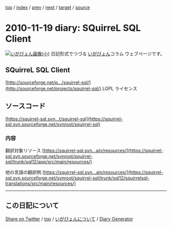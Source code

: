 [top](https://igapyon.github.io/diary/) 
 / [index](https://igapyon.github.io/diary/2010/index.html) 
 / [prev](https://igapyon.github.io/diary/2010/ig101101.html) 
 / [next](https://igapyon.github.io/diary/2010/ig101120.html) 
 / [target](https://igapyon.github.io/diary/2010/ig101119.html) 
 / [source](https://github.com/igapyon/diary/blob/gh-pages/2010/ig101119.html.src.md) 

2010-11-19 diary:  SQuirreL SQL Client
=====================================================================================================
[![いがぴょん画像(小)](https://igapyon.github.io/diary/images/iga200306s.jpg "いがぴょん")](https://igapyon.github.io/diary/memo/memoigapyon.html) 日記形式でつづる [いがぴょん](https://igapyon.github.io/diary/memo/memoigapyon.html)コラム ウェブページです。

##  SQuirreL SQL Client

[http://sourceforge.net/p.../squirrel-sql/](http://sourceforge.net/projects/squirrel-sql/)
LGPL ライセンス


##  ソースコード

[https://squirrel-sql.svn...t/squirrel-sql](https://squirrel-sql.svn.sourceforge.net/svnroot/squirrel-sql)


###  内容

翻訳対象リソース
[https://squirrel-sql.svn...ain/resources/](https://squirrel-sql.svn.sourceforge.net/svnroot/squirrel-sql/trunk/sql12/app/src/main/resources/)

他の言語の翻訳例
[https://squirrel-sql.svn...ain/resources/](https://squirrel-sql.svn.sourceforge.net/svnroot/squirrel-sql/trunk/sql12/squirrelsql-translations/src/main/resources/)



----------------------------------------------------------------------------------------------------

## この日記について

[Share on Twitter](https://twitter.com/intent/tweet?hashtags=igapyon%2Cdiary%2C%E3%81%84%E3%81%8C%E3%81%B4%E3%82%87%E3%82%93&text=+SQuirreL+SQL+Client&url=https%3A%2F%2Figapyon.github.io%2Fdiary%2F2010%2Fig101119.html) / [top](https://igapyon.github.io/diary/) / [いがぴょんについて](https://igapyon.github.io/diary/memo/memoigapyon.html) / [Diary Generator](https://github.com/igapyon/igapyonv3)
